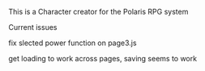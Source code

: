 This is a Character creator for the Polaris RPG system

Current issues

fix slected power function on page3.js


get loading to work across pages, saving seems to work